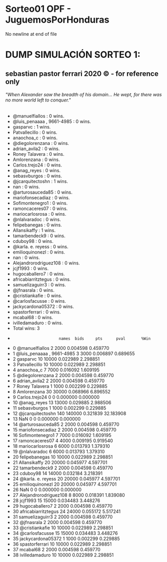 # Sorteo01 OPF - JuguemosPorHonduras
 No newline at end of file
# DUMP SIMULACIÓN SORTEO 1:
## sebastian pastor ferrari 2020 © - for reference only
###### "When Alexander saw the breadth of his domain... He wept, for there was no more world left to conquer."

* @manuelfiallos : 0 wins.
* @luis_penaaaa , 9661-4985 : 0 wins.
* gasparvc : 1 wins.
* Patvallecillo : 0 wins.
* anaochoa_c : 0 wins.
* @diegolorenzana : 0 wins.
* adrian_avila2 : 0 wins.
* Roney Talavera : 0 wins.
* Amlorenzana : 0 wins.
* Carlos.trejo24 : 0 wins.
* @anag_reyes : 0 wins.
* sebasvburgos : 0 wins.
* @jcarquitectoshn : 1 wins.
* nan : 0 wins.
* @arturosauceda85 : 0 wins.
* mariofonsecadiaz : 0 wins.
* Sofimontenegro1 : 0 wins.
* ramoncaceres07 : 0 wins.
* mariocarlosrosa : 0 wins.
* @nlalvaradoc : 0 wins.
* felipebanegas : 0 wins.
* Allansikaffy : 1 wins.
* tamarbendeck9 : 0 wins.
* cduboy98 : 0 wins.
* @karla. e. reyess : 0 wins.
* emilioquinonezl : 0 wins.
* nan : 0 wins.
* Alejandrorodriguez108 : 0 wins.
* jcjf1993 : 0 wins.
* hugocaballero7 : 0 wins.
* africabiarritztegus : 0 wins.
* samuelizaguirr3 : 0 wins.
* @jfnasrala : 0 wins.
* @cristiankafie : 0 wins.
* @carlosfacusse : 0 wins.
* jackycardona05372 : 0 wins.
* spastorferrari : 0 wins.
* mcabal68 : 0 wins.
* ivilledamaduro : 0 wins.
* Total wins: 3
*                         names  bids     pts      pval       %Win
* 0              @manuelfiallos     2    2000  0.004598   0.459770
* 1   @luis_penaaaa , 9661-4985     3    3000  0.006897   0.689655
* 2                    gasparvc    10   10000  0.022989   2.298851
* 3               Patvallecillo    10   10000  0.022989   2.298851
* 4                  anaochoa_c     7    7000  0.016092   1.609195
* 5             @diegolorenzana     2    2000  0.004598   0.459770
* 6               adrian_avila2     2    2000  0.004598   0.459770
* 7              Roney Talavera     1    1000  0.002299   0.229885
* 8                 Amlorenzana    30   30000  0.068966   6.896552
* 9              Carlos.trejo24     0       0  0.000000   0.000000
* 10                @anag_reyes    13   13000  0.029885   2.988506
* 11               sebasvburgos     1    1000  0.002299   0.229885
* 12           @jcarquitectoshn   140  140000  0.321839  32.183908
* 13                        NaN     0       0  0.000000   0.000000
* 14           @arturosauceda85     2    2000  0.004598   0.459770
* 15           mariofonsecadiaz     2    2000  0.004598   0.459770
* 16            Sofimontenegro1     7    7000  0.016092   1.609195
* 17             ramoncaceres07     4    4000  0.009195   0.919540
* 18            mariocarlosrosa     6    6000  0.013793   1.379310
* 19               @nlalvaradoc     6    6000  0.013793   1.379310
* 20              felipebanegas    10   10000  0.022989   2.298851
* 21               Allansikaffy    20   20000  0.045977   4.597701
* 22              tamarbendeck9     2    2000  0.004598   0.459770
* 23                   cduboy98    14   14000  0.032184   3.218391
* 24          @karla. e. reyess    20   20000  0.045977   4.597701
* 25            emilioquinonezl    20   20000  0.045977   4.597701
* 26                        NaN     0       0  0.000000   0.000000
* 27      Alejandrorodriguez108     8    8000  0.018391   1.839080
* 28                   jcjf1993    15   15000  0.034483   3.448276
* 29             hugocaballero7     2    2000  0.004598   0.459770
* 30        africabiarritztegus    24   24000  0.055172   5.517241
* 31            samuelizaguirr3     2    2000  0.004598   0.459770
* 32                 @jfnasrala     2    2000  0.004598   0.459770
* 33             @cristiankafie    10   10000  0.022989   2.298851
* 34             @carlosfacusse    15   15000  0.034483   3.448276
* 35          jackycardona05372     1    1000  0.002299   0.229885
* 36             spastorferrari    10   10000  0.022989   2.298851
* 37                   mcabal68     2    2000  0.004598   0.459770
* 38             ivilledamaduro    10   10000  0.022989   2.298851
